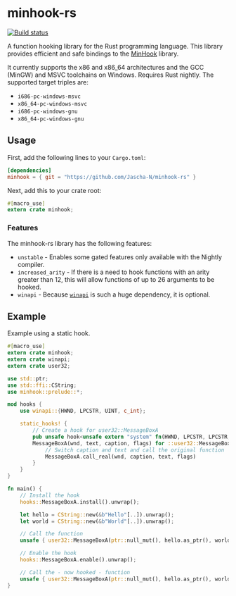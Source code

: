 # minhook-rs

[![Build status](https://ci.appveyor.com/api/projects/status/e7yg48n0835hy9b6?svg=true)](https://ci.appveyor.com/project/Jascha-N/minhook-rs)

A function hooking library for the Rust programming language. This library provides efficient and safe bindings to the
[MinHook](https://github.com/TsudaKageyu/minhook) library.

It currently supports the x86 and x86_64 architectures and the GCC (MinGW) and MSVC toolchains on Windows. Requires Rust nightly.
The supported target triples are:
- `i686-pc-windows-msvc`
- `x86_64-pc-windows-msvc`
- `i686-pc-windows-gnu`
- `x86_64-pc-windows-gnu`

## Usage
First, add the following lines to your `Cargo.toml`:

```toml
[dependencies]
minhook = { git = "https://github.com/Jascha-N/minhook-rs" }
```

Next, add this to your crate root:

```rust
#[macro_use]
extern crate minhook;
```

### Features
The minhook-rs library has the following features:
- `unstable`        - Enables some gated features only available with the Nightly compiler.
- `increased_arity` - If there is a need to hook functions with an arity greater than 12, this will allow functions of up to 26 arguments to be hooked.
- `winapi`          - Because [`winapi`](https://github.com/retep998/winapi-rs) is such a huge dependency, it is optional.

## Example

Example using a static hook.

```rust
#[macro_use]
extern crate minhook;
extern crate winapi;
extern crate user32;

use std::ptr;
use std::ffi::CString;
use minhook::prelude::*;

mod hooks {
    use winapi::{HWND, LPCSTR, UINT, c_int};

    static_hooks! {
        // Create a hook for user32::MessageBoxA
        pub unsafe hook<unsafe extern "system" fn(HWND, LPCSTR, LPCSTR, UINT) -> c_int>
        MessageBoxA(wnd, text, caption, flags) for ::user32::MessageBoxA {
            // Switch caption and text and call the original function
            MessageBoxA.call_real(wnd, caption, text, flags)
        }
    }
}

fn main() {
	// Install the hook
    hooks::MessageBoxA.install().unwrap();

    let hello = CString::new(&b"Hello"[..]).unwrap();
    let world = CString::new(&b"World"[..]).unwrap();

    // Call the function
    unsafe { user32::MessageBoxA(ptr::null_mut(), hello.as_ptr(), world.as_ptr(), winapi::MB_OK); }

    // Enable the hook
    hooks::MessageBoxA.enable().unwrap();

    // Call the - now hooked - function
    unsafe { user32::MessageBoxA(ptr::null_mut(), hello.as_ptr(), world.as_ptr(), winapi::MB_OK); }
}
```
